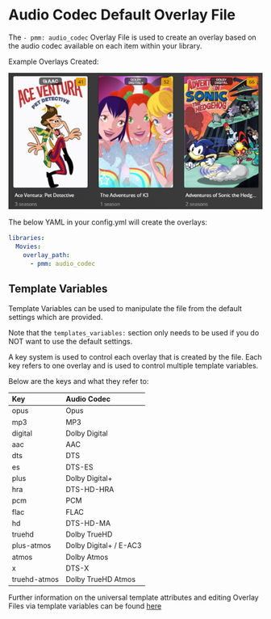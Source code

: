 # Audio Codec Default Overlay File

The `- pmm: audio_codec` Overlay File is used to create an overlay based on the audio codec available on each item within your library.


Example Overlays Created:

![](../images/audio_codec_ov.png)

The below YAML in your config.yml will create the overlays:
```yaml
libraries:
  Movies:
    overlay_path:
      - pmm: audio_codec
```

## Template Variables

Template Variables can be used to manipulate the file from the default settings which are provided. 

Note that the `templates_variables:` section only needs to be used if you do NOT want to use the default settings.

A key system is used to control each overlay that is created by the file. Each key refers to one overlay and is used to control multiple template variables.

Below are the keys and what they refer to:

| Key          | Audio Codec            |
|:-------------|:-----------------------|
| opus         | Opus                   |
| mp3          | MP3                    |
| digital      | Dolby Digital          |
| aac          | AAC                    |
| dts          | DTS                    |
| es           | DTS-ES                 |
| plus         | Dolby Digital+         |
| hra          | DTS-HD-HRA             |
| pcm          | PCM                    |
| flac         | FLAC                   |
| hd           | DTS-HD-MA              |
| truehd       | Dolby TrueHD           |
| plus-atmos   | Dolby Digital+ / E-AC3 |
| atmos        | Dolby Atmos            |
| x            | DTS-X                  |
| truehd-atmos | Dolby TrueHD Atmos     |



Further information on the universal template attributes and editing Overlay Files via template variables can be found [here]()

